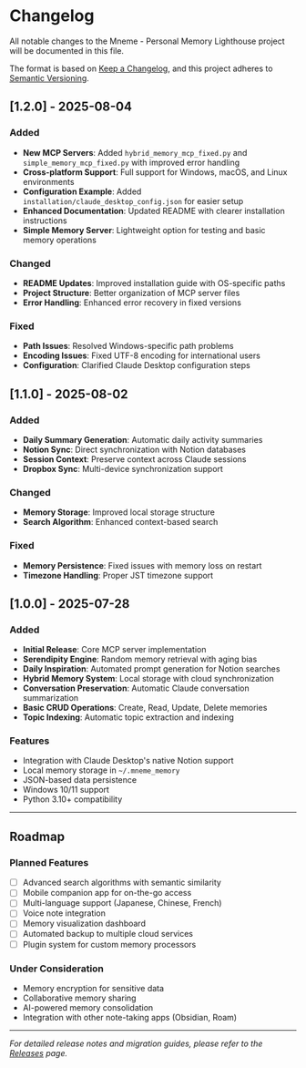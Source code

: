 # Changelog

All notable changes to the Mneme - Personal Memory Lighthouse project will be documented in this file.

The format is based on [Keep a Changelog](https://keepachangelog.com/en/1.0.0/),
and this project adheres to [Semantic Versioning](https://semver.org/spec/v2.0.0.html).

## [1.2.0] - 2025-08-04

### Added
- **New MCP Servers**: Added `hybrid_memory_mcp_fixed.py` and `simple_memory_mcp_fixed.py` with improved error handling
- **Cross-platform Support**: Full support for Windows, macOS, and Linux environments
- **Configuration Example**: Added `installation/claude_desktop_config.json` for easier setup
- **Enhanced Documentation**: Updated README with clearer installation instructions
- **Simple Memory Server**: Lightweight option for testing and basic memory operations

### Changed
- **README Updates**: Improved installation guide with OS-specific paths
- **Project Structure**: Better organization of MCP server files
- **Error Handling**: Enhanced error recovery in fixed versions

### Fixed
- **Path Issues**: Resolved Windows-specific path problems
- **Encoding Issues**: Fixed UTF-8 encoding for international users
- **Configuration**: Clarified Claude Desktop configuration steps

## [1.1.0] - 2025-08-02

### Added
- **Daily Summary Generation**: Automatic daily activity summaries
- **Notion Sync**: Direct synchronization with Notion databases
- **Session Context**: Preserve context across Claude sessions
- **Dropbox Sync**: Multi-device synchronization support

### Changed
- **Memory Storage**: Improved local storage structure
- **Search Algorithm**: Enhanced context-based search

### Fixed
- **Memory Persistence**: Fixed issues with memory loss on restart
- **Timezone Handling**: Proper JST timezone support

## [1.0.0] - 2025-07-28

### Added
- **Initial Release**: Core MCP server implementation
- **Serendipity Engine**: Random memory retrieval with aging bias
- **Daily Inspiration**: Automated prompt generation for Notion searches
- **Hybrid Memory System**: Local storage with cloud synchronization
- **Conversation Preservation**: Automatic Claude conversation summarization
- **Basic CRUD Operations**: Create, Read, Update, Delete memories
- **Topic Indexing**: Automatic topic extraction and indexing

### Features
- Integration with Claude Desktop's native Notion support
- Local memory storage in `~/.mneme_memory`
- JSON-based data persistence
- Windows 10/11 support
- Python 3.10+ compatibility

---

## Roadmap

### Planned Features
- [ ] Advanced search algorithms with semantic similarity
- [ ] Mobile companion app for on-the-go access
- [ ] Multi-language support (Japanese, Chinese, French)
- [ ] Voice note integration
- [ ] Memory visualization dashboard
- [ ] Automated backup to multiple cloud services
- [ ] Plugin system for custom memory processors

### Under Consideration
- Memory encryption for sensitive data
- Collaborative memory sharing
- AI-powered memory consolidation
- Integration with other note-taking apps (Obsidian, Roam)

---

*For detailed release notes and migration guides, please refer to the [Releases](https://github.com/xxGodLiuxx/Mneme-Personal-Memory-Lighthouse/releases) page.*